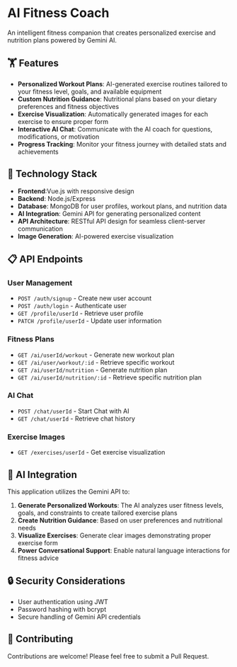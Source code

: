 # AI Fitness Coach

An intelligent fitness companion that creates personalized exercise and nutrition plans powered by Gemini AI.

## 🏋️ Features

- **Personalized Workout Plans**: AI-generated exercise routines tailored to your fitness level, goals, and available equipment
- **Custom Nutrition Guidance**: Nutritional plans based on your dietary preferences and fitness objectives
- **Exercise Visualization**: Automatically generated images for each exercise to ensure proper form
- **Interactive AI Chat**: Communicate with the AI coach for questions, modifications, or motivation
- **Progress Tracking**: Monitor your fitness journey with detailed stats and achievements

## 🧠 Technology Stack

- **Frontend**:Vue.js with responsive design
- **Backend**: Node.js/Express
- **Database**: MongoDB for user profiles, workout plans, and nutrition data
- **AI Integration**: Gemini API for generating personalized content
- **API Architecture**: RESTful API design for seamless client-server communication
- **Image Generation**: AI-powered exercise visualization

## 📋 API Endpoints

### User Management
- `POST /auth/signup` - Create new user account
- `POST /auth/login` - Authenticate user
- `GET /profile/userId` - Retrieve user profile
- `PATCH /profile/userId` - Update user information

### Fitness Plans
- `GET /ai/userId/workout` - Generate new workout plan
- `GET /ai/user/workout/:id` - Retrieve specific workout
- `GET /ai/userId/nutrition` - Generate nutrition plan
- `GET /ai/userId/nutrition/:id` - Retrieve specific nutrition plan

### AI Chat
- `POST /chat/userId` - Start Chat with AI
- `GET /chat/userId` - Retrieve chat history

### Exercise Images
- `GET /exercises/userId` - Get exercise visualization


## 🔄 AI Integration

This application utilizes the Gemini API to:

1. **Generate Personalized Workouts**: The AI analyzes user fitness levels, goals, and constraints to create tailored exercise plans
2. **Create Nutrition Guidance**: Based on user preferences and nutritional needs
3. **Visualize Exercises**: Generate clear images demonstrating proper exercise form
4. **Power Conversational Support**: Enable natural language interactions for fitness advice



## 🔒 Security Considerations

- User authentication using JWT
- Password hashing with bcrypt
- Secure handling of Gemini API credentials


## 🤝 Contributing

Contributions are welcome! Please feel free to submit a Pull Request.